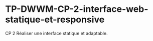 # TP-DWWM-CP-2-interface-web-statique-et-responsive

CP 2 Réaliser une interface statique et adaptable.  